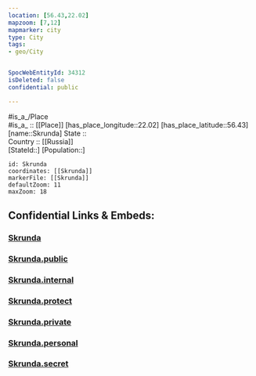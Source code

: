 ```yaml
---
location: [56.43,22.02] 
mapzoom: [7,12] 
mapmarker: city 
type: City
tags:
- geo/City


SpocWebEntityId: 34312
isDeleted: false
confidential: public

---
```

#is_a_/Place  
#is_a_ :: [[Place]] 
[has_place_longitude::22.02] 
[has_place_latitude::56.43] 
[name::Skrunda] 
State ::  
Country :: [[Russia]]  
[StateId::] 
[Population::] 



```leaflet
id: Skrunda
coordinates: [[Skrunda]] 
markerFile: [[Skrunda]] 
defaultZoom: 11 
maxZoom: 18
```


## Confidential Links & Embeds: 

### [Skrunda](/_Standards/Earth/Continent/Europe/Europe~North/Latvia/Regions~Latvia/Kurzeme/counties~Kurzeme/Saldus/City/Skrunda.md) 

### [Skrunda.public](/_public/Earth/Continent/Europe/Europe~North/Latvia/Regions~Latvia/Kurzeme/counties~Kurzeme/Saldus/City/Skrunda.public.md) 

### [Skrunda.internal](/_internal/Earth/Continent/Europe/Europe~North/Latvia/Regions~Latvia/Kurzeme/counties~Kurzeme/Saldus/City/Skrunda.internal.md) 

### [Skrunda.protect](/_protect/Earth/Continent/Europe/Europe~North/Latvia/Regions~Latvia/Kurzeme/counties~Kurzeme/Saldus/City/Skrunda.protect.md) 

### [Skrunda.private](/_private/Earth/Continent/Europe/Europe~North/Latvia/Regions~Latvia/Kurzeme/counties~Kurzeme/Saldus/City/Skrunda.private.md) 

### [Skrunda.personal](/_personal/Earth/Continent/Europe/Europe~North/Latvia/Regions~Latvia/Kurzeme/counties~Kurzeme/Saldus/City/Skrunda.personal.md) 

### [Skrunda.secret](/_secret/Earth/Continent/Europe/Europe~North/Latvia/Regions~Latvia/Kurzeme/counties~Kurzeme/Saldus/City/Skrunda.secret.md)

